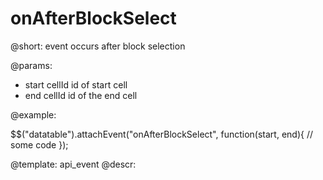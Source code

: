 onAfterBlockSelect
=============

@short: event occurs after block selection
	

@params:

- start    cellId     id of start cell
- end      cellId     id of the end cell

@example:

$$("datatable").attachEvent("onAfterBlockSelect", function(start, end){
    // some code
});

@template:	api_event
@descr:
